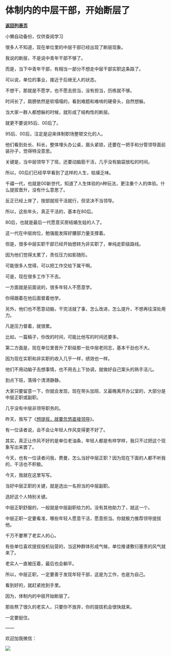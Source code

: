 # 体制内的中层干部，开始断层了

[**返回列表页**](/gzh/费曼的小茶馆)

小懒自动备份，仅供查阅学习

很多人不知道，现在单位里的中层干部已经出现了断层现象。

  

我说的断层，不是说中青年干部不够了。

  

而是，当下中青年干部，有相当一部分不想走中层干部实职这条路了。

  

可以说，单位的事业，接近于后继无人的状态。

  

不想干，那就是不愿学，也不愿去担当，没有担当，历练就不够。

  

时间长了，肩膀依然是软塌塌的，看到难题和难啃的硬骨头，自然想躲。

  

当大家一群人都想躲的时候，就形成了结构性的断层。

  

就更不要说95后、00后了。

  

95后、00后，注定是迎来体制职场整顿文化的人。

  

他们看到处长、科长，整体埋头办公桌，眉头紧锁，还要在一把手和分管领导面前装孙子，觉得特没意思。

  

关键是，当中层领导下了班，还要动脑筋干活，几乎没有脑袋放松的时间。

  

所以，00后们已经早早看到了这样的人生，枯燥乏味。

  

千禧一代，也就是00新世代，知道了人生体验的n种玩法，更注重个人的体验。什么提拔晋升，没有什么意思了。

  

反正已经上岸了，按部就班干活就行，但坚决不当领导。

  

所以，这些年头，真正干活的，基本在80后。

  

80后，也就是最后一代愿意买房结婚生娃的人了。

  

这一代在中层岗位，勉强能发挥好腰部力量支撑着。

  

但是，很多中层实职干部已经开始想转为非实职了，单纯走职级路线。

  

因为他们觉得太累了，责任压力如影随形。

  

可能很多人觉得，可以把工作交给下属干啊。

  

可是，现在很多工作下不去。

  

一方面就是前面说的，很多年轻人不愿意学。

  

你得跟着在他后面督着他学。

  

另外，他们也不愿意动脑，干完活就了事，怎么改进，怎么提升，不想再往深处用力。

  

凡是压力督着，就很累。

  

比如，一篇稿子，你改的时间，可能比他写的时间还要多。

  

第二方面是，现在单位里晋升了职级那一批中层老同志，基本干劲也不大。

  

因为现在实职和非实职的收入几乎一样，绩效也一样。

  

他们不用动脑子去想事情，也不用去上下协调，就做好自己案头的熟手活儿。

  

到点下班，落得个清清静静。

  

大家只要留意一下，你就会发现，现在带头加班、又最晚离开办公室的，大部分是中层正职或副职。

  

几乎没有中层非领导职务的。

  

昨天，我写了​《[想提拔，就要忽悠直接领导](https://mp.weixin.qq.com/s?__biz=MzkzMDM0NzA3Mw==&mid=2247487518&idx=1&sn=80ac966fab59b5b46ae700d8aa4acf3d&scene=21#wechat_redirect)》。

  

有一位读者说，会不会让年轻人作风变得更不好了。

  

其实，真正让作风不好的是单位老油条，年轻人都是有样学样，我只不过把这个现象写出来罢了。

  

今天，也有一位读者问我，费曼，怎么当好中层正职？因为现在下面的人都不听我的，干活也不积极。

  

今天，我就在这里写写。

  

当好中层正职的关键，就是选出一名担当的中层副职。

  

选好这个人特别关键。

  

中层正职舒服的，一般就是中层副职给力的。没有其他助力了，就这一个。

  

中层正职一定要看准，哪些年轻人愿意干活，愿意担当。你就极力推荐领导提拔他。

  

千万不要寒了老实人的心。

  

有些单位喜欢提拔投机钻营的，当这种群体形成气候，单位推诿敷衍塞责的风气就来了。

  

老实人一直被压着，最后也会躺平。

  

所以，中层正职，一定要善于发现年轻干部，这是为工作，也是为自己。

  

看到好的，就赶紧抢到手里。

  

因为，体制内的中层开始断层了。

  

那些熬了很久的老实人，只要你不放弃，你的提拔机会很快就来。

  

一定要挺住。

  

——

欢迎加我微信：

  

![](https://mmbiz.qpic.cn/mmbiz_png/4ufdCXwkRArJGd8F0DnEcNEDorQ1htibDejboqXhcvlTmvk9xC3KT012f0uHbNHVGHniblrXFxW5XAldicmn14cbw/640?wx_fmt=png)​

  

